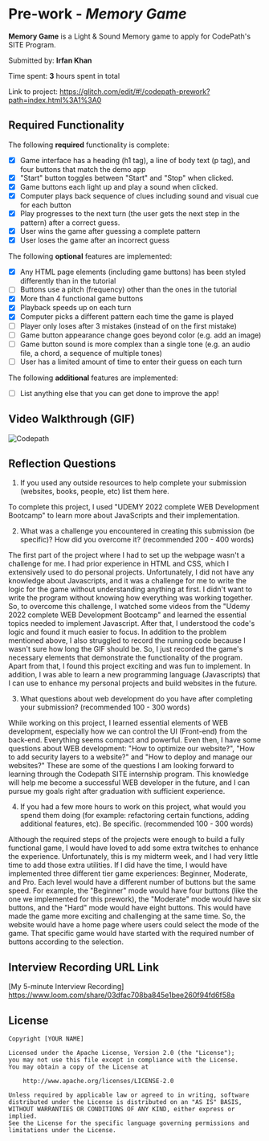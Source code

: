 # Pre-work - *Memory Game*

**Memory Game** is a Light & Sound Memory game to apply for CodePath's SITE Program. 

Submitted by: **Irfan Khan**

Time spent: **3** hours spent in total

Link to project: https://glitch.com/edit/#!/codepath-prework?path=index.html%3A1%3A0

## Required Functionality

The following **required** functionality is complete:

* [x] Game interface has a heading (h1 tag), a line of body text (p tag), and four buttons that match the demo app
* [x] "Start" button toggles between "Start" and "Stop" when clicked. 
* [x] Game buttons each light up and play a sound when clicked. 
* [x] Computer plays back sequence of clues including sound and visual cue for each button
* [x] Play progresses to the next turn (the user gets the next step in the pattern) after a correct guess. 
* [x] User wins the game after guessing a complete pattern
* [x] User loses the game after an incorrect guess

The following **optional** features are implemented:

* [x] Any HTML page elements (including game buttons) has been styled differently than in the tutorial
* [ ] Buttons use a pitch (frequency) other than the ones in the tutorial
* [x] More than 4 functional game buttons
* [x] Playback speeds up on each turn
* [x] Computer picks a different pattern each time the game is played
* [ ] Player only loses after 3 mistakes (instead of on the first mistake)
* [ ] Game button appearance change goes beyond color (e.g. add an image)
* [ ] Game button sound is more complex than a single tone (e.g. an audio file, a chord, a sequence of multiple tones)
* [ ] User has a limited amount of time to enter their guess on each turn

The following **additional** features are implemented:

- [ ] List anything else that you can get done to improve the app!

## Video Walkthrough (GIF)

![Codepath](https://user-images.githubusercontent.com/69400089/156081566-07726c2b-c7da-4682-a75f-bd21f4fa21ae.gif)

## Reflection Questions
1. If you used any outside resources to help complete your submission (websites, books, people, etc) list them here. 

To complete this project, I used "UDEMY 2022 complete WEB Development Bootcamp" to learn more about JavaScripts and their implementation.

2. What was a challenge you encountered in creating this submission (be specific)? How did you overcome it? (recommended 200 - 400 words)
 
The first part of the project where I had to set up the webpage wasn't a challenge for me. I had prior experience in HTML and CSS, which I extensively used to do personal projects. Unfortunately, I did not have any knowledge about Javascripts, and it was a challenge for me to write the logic for the game without understanding anything at first. I didn't want to write the program without knowing how everything was working together. So, to overcome this challenge, I watched some videos from the "Udemy 2022 complete WEB Development Bootcamp" and learned the essential topics needed to implement Javascript. After that, I understood the code's logic and found it much easier to focus. 
In addition to the problem mentioned above, I also struggled to record the running code because I wasn't sure how long the GIF should be. So, I   just recorded the game's necessary elements that demonstrate the functionality of the program. Apart from that, I found this project exciting and was fun to implement. In addition, I was able to learn a new programming language (Javascripts) that I can use to enhance my personal projects and build websites in the future.

3. What questions about web development do you have after completing your submission? (recommended 100 - 300 words) 

While working on this project, I learned essential elements of WEB development, especially how we can control the UI (Front-end) from the back-end. Everything seems compact and powerful. Even then, I have some questions about WEB development: "How to optimize our website?", "How to add security layers to a website?" and "How to deploy and manage our websites?" These are some of the questions I am looking forward to learning through the Codepath SITE internship program. This knowledge will help me become a successful WEB developer in the future, and I can pursue my goals right after graduation with sufficient experience.

4. If you had a few more hours to work on this project, what would you spend them doing (for example: refactoring certain functions, adding additional features, etc). Be specific. (recommended 100 - 300 words)
 
Although the required steps of the projects were enough to build a fully functional game, I would have loved to add some extra twitches to enhance the experience. Unfortunately, this is my midterm week, and I had very little time to add those extra utilities. 
If I did have the time, I would have implemented three different tier game experiences: Beginner, Moderate, and Pro. Each level would have a different number of buttons but the same speed. For example, the "Beginner" mode would have four buttons (like the one we implemented for this prework), the "Moderate" mode would have six buttons, and the "Hard" mode would have eight buttons. This would have made the game more exciting and challenging at the same time.
So, the website would have a home page where users could select the mode of the game. That specific game would have started with the required number of buttons according to the selection.



## Interview Recording URL Link

[My 5-minute Interview Recording] 
https://www.loom.com/share/03dfac708ba845e1bee260f94fd6f58a


## License

    Copyright [YOUR NAME]

    Licensed under the Apache License, Version 2.0 (the "License");
    you may not use this file except in compliance with the License.
    You may obtain a copy of the License at

        http://www.apache.org/licenses/LICENSE-2.0

    Unless required by applicable law or agreed to in writing, software
    distributed under the License is distributed on an "AS IS" BASIS,
    WITHOUT WARRANTIES OR CONDITIONS OF ANY KIND, either express or implied.
    See the License for the specific language governing permissions and
    limitations under the License.
